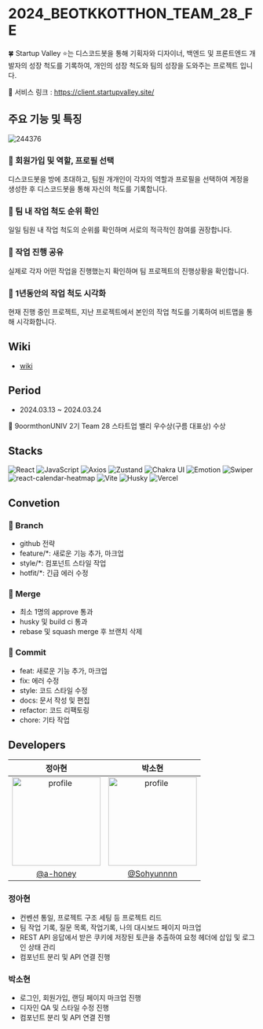 # 2024_BEOTKKOTTHON_TEAM_28_FE
🍀 Startup Valley ⭐는 디스코드봇을 통해 기획자와 디자이너, 백엔드 및 프론트엔드 개발자의 성장 척도를 기록하여, 개인의 성장 척도와 팀의 성장을 도와주는 프로젝트 입니다.

🔗 서비스 링크 : https://client.startupvalley.site/
## 주요 기능 및 특징
![244376](https://github.com/goormthon-Univ/2024_BEOTKKOTTHON_TEAM_28_FE/assets/75254185/f1c46c80-636c-4b09-b565-fa768eb5b727)

### 🩷 회원가입 및 역할, 프로필 선택
디스코드봇을 방에 초대하고, 팀원 개개인이 각자의 역할과 프로필을 선택하여 계정을 생성한 후 디스코드봇을 통해 자신의 척도를 기록합니다.

### 💚 팀 내 작업 척도 순위 확인
일일 팀원 내 작업 척도의 순위를 확인하며 서로의 적극적인 참여를 권장합니다.

### 💛 작업 진행 공유
실제로 각자 어떤 작업을 진행했는지 확인하며 팀 프로젝트의 진행상황을 확인합니다.

### 💜 1년동안의 작업 척도 시각화
현재 진행 중인 프로젝트, 지난 프로젝트에서 본인의 작업 척도를 기록하여 비트맵을 통해 시각화합니다.

## Wiki
- [wiki](https://github.com/goormthon-Univ/2024_BEOTKKOTTHON_TEAM_28_FE/wiki)

## Period
- 2024.03.13 ~ 2024.03.24
  
🌸 9oormthonUNIV 2기 Team 28 스타트업 밸리 우수상(구름 대표상) 수상

## Stacks
![React](https://img.shields.io/badge/React-61DAFB?style=for-the-badge&logo=react&logoColor=ffffff)
![JavaScript](https://img.shields.io/badge/-JavaScript-F7DF1E?style=for-the-badge&logo=javascript&logoColor=black)
![Axios](https://img.shields.io/badge/Axios-007ACC?style=for-the-badge&logo=axios&logoColor=ffffff)
![Zustand](https://img.shields.io/badge/Zustand-FFD43B?style=for-the-badge&logo=react&logoColor=ffffff)
![Chakra UI](https://img.shields.io/badge/Chakra%20UI-319795?style=for-the-badge&logo=chakra-ui&logoColor=ffffff)
![Emotion](https://img.shields.io/badge/Emotion-DB7093?style=for-the-badge&logo=emotion&logoColor=ffffff)
![Swiper](https://img.shields.io/badge/Swiper-6332F6?style=for-the-badge&logo=swiper&logoColor=ffffff)
![react-calendar-heatmap](https://img.shields.io/badge/react--calendar--heatmap-2A2D2E?style=for-the-badge&logo=react&logoColor=ffffff)
![Vite](https://img.shields.io/badge/Vite-646CFF?style=for-the-badge&logo=vite&logoColor=ffffff)
![Husky](https://img.shields.io/badge/Husky-4E8EE9?style=for-the-badge&logo=husky&logoColor=ffffff)
![Vercel](https://img.shields.io/badge/Vercel-000000?style=for-the-badge&logo=vercel&logoColor=ffffff)

## Convetion
### 📢 Branch
- github 전략
- feature/*: 새로운 기능 추가, 마크업
- style/*: 컴포넌트 스타일 작업
- hotfit/*: 긴급 에러 수정

### 🌸 Merge
- 최소 1명의 approve 통과
- husky 및 build ci 통과
- rebase 및 squash merge 후 브랜치 삭제

### 🌈 Commit
- feat: 새로운 기능 추가, 마크업
- fix: 에러 수정
- style: 코드 스타일 수정
- docs: 문서 작성 및 편집
- refactor: 코드 리팩토링
- chore:  기타 작업

## Developers
| 정아현 | 박소현 |
| :----: | :----: |
| <img src="https://avatars.githubusercontent.com/a-honey" alt="profile" width="180" height="180"> | <img src="https://avatars.githubusercontent.com/Sohyunnnn" alt="profile" width="180" height="180"> |
| [@a-honey](https://github.com/a-honey) | [@Sohyunnnn](https://github.com/Sohyunnnn) |

### 정아현
- 컨벤션 통일, 프로젝트 구조 세팅 등 프로젝트 리드
- 팀 작업 기록, 질문 목록, 작업기록, 나의 대시보드 페이지 마크업
- REST API 응답에서 받은 쿠키에 저장된 토큰을 추출하여 요청 헤더에 삽입 및 로그인 상태 관리
- 컴포넌트 분리 및 API 연결 진행

### 박소현
- 로그인, 회원가입, 랜딩 페이지 마크업 진행
- 디자인 QA 및 스타일 수정 진행
- 컴포넌트 분리 및 API 연결 진행
